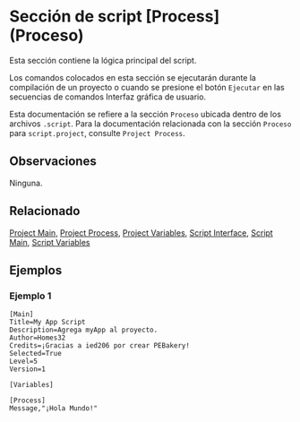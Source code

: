# Sección de script [Process] (Proceso)

Esta sección contiene la lógica principal del script.

Los comandos colocados en esta sección se ejecutarán durante la compilación de un proyecto o cuando se presione el botón `Ejecutar` en las secuencias de comandos Interfaz gráfica de usuario.

Esta documentación se refiere a la sección `Proceso` ubicada dentro de los archivos `.script`. Para la documentación relacionada con la sección `Proceso` para `script.project`, consulte `Project Process`.

## Observaciones

Ninguna.

## Relacionado

[Project Main](./ProjectMain.md), [Project Process](./ProjectProcess.md), [Project Variables](./ProjectVariables.md), [Script Interface](./ScriptInterface.md), [Script Main](./ScriptMain.md), [Script Variables](./ScriptVariables.md)

## Ejemplos

### Ejemplo 1

```pebakery
[Main]
Title=My App Script
Description=Agrega myApp al proyecto.
Author=Homes32
Credits=¡Gracias a ied206 por crear PEBakery!
Selected=True
Level=5
Version=1

[Variables]

[Process]
Message,"¡Hola Mundo!"
```
